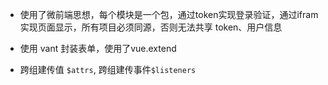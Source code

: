 

+ 使用了微前端思想，每个模块是一个包，通过token实现登录验证，通过ifram实现页面显示，所有项目必须同源，否则无法共享 token、用户信息

+ 使用 vant 封装表单，使用了vue.extend
+ 跨组建传值 `$attrs`, 跨组建传事件`$listeners`



